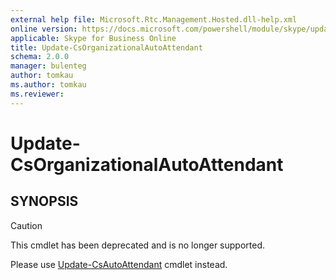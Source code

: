 ```yaml
---
external help file: Microsoft.Rtc.Management.Hosted.dll-help.xml
online version: https://docs.microsoft.com/powershell/module/skype/update-csorganizationalautoattendant
applicable: Skype for Business Online
title: Update-CsOrganizationalAutoAttendant
schema: 2.0.0
manager: bulenteg
author: tomkau
ms.author: tomkau
ms.reviewer:
---
```


# Update-CsOrganizationalAutoAttendant

## SYNOPSIS
> [!CAUTION]
> This cmdlet has been deprecated and is no longer supported.
> 
> Please use [Update-CsAutoAttendant](Update-CsAutoAttendant.md) cmdlet instead.

